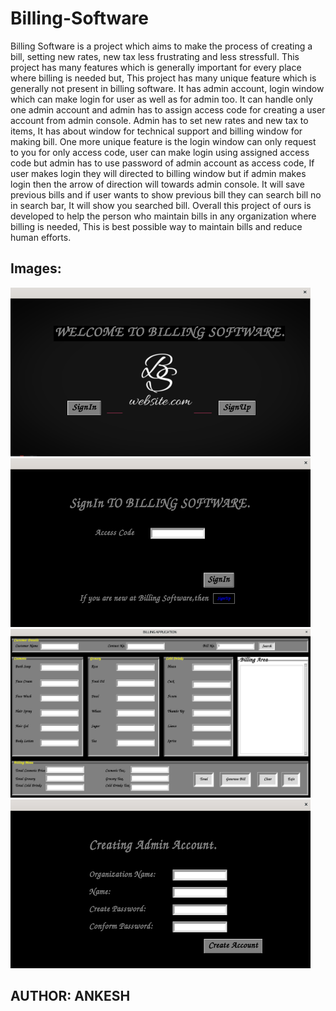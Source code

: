 # Billing-Software
Billing Software is a project which aims to make the process of creating a bill, setting new rates, new tax less frustrating and less stressfull. This project has many features which is generally important for every place where billing is needed but, This project has many unique feature which is generally not present in billing software. It has admin account, login window which can make login for user as well as for admin too. It can handle only one admin account and admin has to assign access code for creating a user account from admin console.  Admin has to set new rates and new tax to items, It has about window for technical support and billing window for making bill. One more unique feature is the login window can only request to you for only access code, user can make login using assigned access code but admin has to use password of admin account as access code, If user makes login they will directed to billing window but if admin makes login then the arrow of direction will towards admin console. It will save previous bills and if user wants to show previous bill they can search bill no in search bar, It will show you searched bill.   Overall this project of ours is developed to help the person who maintain bills in any organization where billing is needed, This is best possible way to maintain bills and reduce human efforts. 

## Images:
<img src="p1.png" height = "270" width="480">  <img src="p3.png" height = "270" width="480">
<img src="p5.png" height = "270" width="480">  <img src="p4.png" height = "270" width="480">

## AUTHOR: ANKESH
